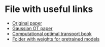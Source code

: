# File with useful links

* [Original paper](https://openreview.net/pdf?id=SyBBgXWAZ)
* [Gaussian OT paper](https://arxiv.org/pdf/1710.07876.pdf)
* [Computational optimal transport book](https://optimaltransport.github.io/book/)
* [Folder with weights for pretrained models](https://drive.google.com/drive/folders/1gcODLRMFTjoZzEi9EjNQooFeIChyXDqH?usp=sharing)
